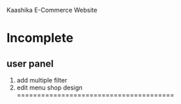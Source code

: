 Kaashika E-Commerce Website

Incomplete
==============================
 
user panel
----------
1) add multiple filter
2) edit menu shop design
=======================================
